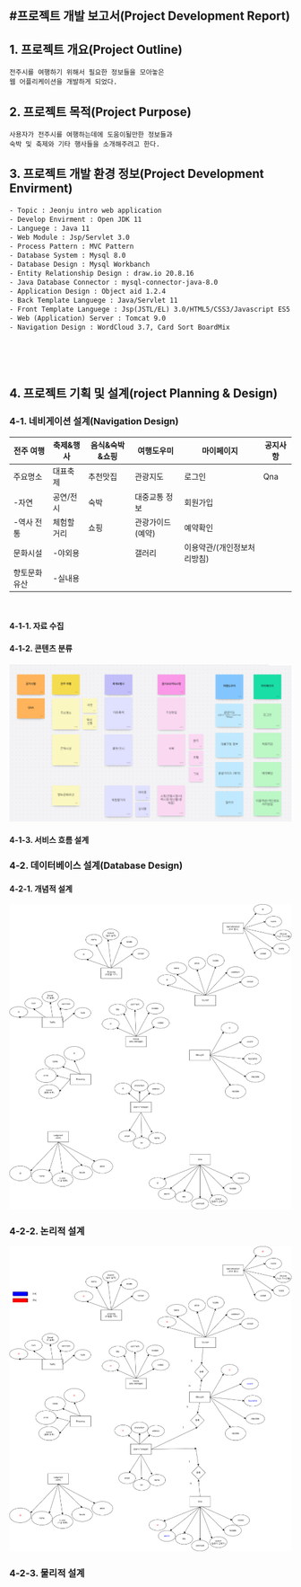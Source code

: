 #프로젝트 개발 보고서(Project Development Report)
----------------------------------------------
## 1. 프로젝트 개요(Project Outline)

```
전주시를 여행하기 위해서 필요한 정보들을 모아놓은
웹 어플리케이션을 개발하게 되었다. 
```

## 2. 프로젝트 목적(Project Purpose)
```
사용자가 전주시를 여행하는데에 도움이될만한 정보들과
숙박 및 축제와 기타 행사들을 소개해주려고 한다.
```

## 3. 프로젝트 개발 환경 정보(Project Development Envirment)


    - Topic : Jeonju intro web application
    - Develop Envirment : Open JDK 11
    - Languege : Java 11
    - Web Module : Jsp/Servlet 3.0
    - Process Pattern : MVC Pattern
    - Database System : Mysql 8.0
    - Database Design : Mysql Workbanch
    - Entity Relationship Design : draw.io 20.8.16
    - Java Database Connector : mysql-connector-java-8.0
    - Application Design : Object aid 1.2.4
    - Back Template Languege : Java/Servlet 11
    - Front Template Languege : Jsp(JSTL/EL) 3.0/HTML5/CSS3/Javascript ES5
    - Web (Application) Server : Tomcat 9.0
    - Navigation Design : WordCloud 3.7, Card Sort BoardMix


<br><br><br>

## 4. 프로젝트 기획 및 설계(roject Planning & Design)

### 4-1. 네비게이션 설계(Navigation Design)

| 전주 여행 | 축제&행사 | 음식&숙박&쇼핑 | 여행도우미 | 마이페이지 | 공지사항 |
|--------|---------|-------|--------|----------|-------|
| 주요명소 | 대표축제 | 추천맛집 | 관광지도 | 로그인 | Qna |
| -자연 | 공연/전시 | 숙박 |대중교통 정보 | 회원가입|
| -역사 전통 | 체험할거리 | 쇼핑 | 관광가이드(예약) | 예약확인 |
| 문화시설 | -야외용 | &nbsp; | 갤러리 | 이용약관/(개인정보처리방침) |
| 향토문화유산 |-실내용 | &nbsp; | &nbsp; | &nbsp; |

<br>

#### 4-1-1. 자료 수집


#### 4-1-2. 콘텐츠 분류
![카드 소팅](./info/boardmix.png)

#### 4-1-3. 서비스 흐름 설계


### 4-2. 데이터베이스 설계(Database Design)

#### 4-2-1. 개념적 설계
![개념적 설계](./info/erd/teamPro01_conceptual_erd.drawio.png)
### 4-2-2. 논리적 설계
![논리적 설계](./info/erd/teamPro01_logical_erd.drawio.png)
### 4-2-3. 물리적 설계
